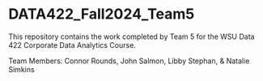 # DATA422_Fall2024_Team5
This repository contains the work completed by Team 5 for the WSU Data 422 Corporate Data Analytics Course.

Team Members: Connor Rounds, John Salmon, Libby Stephan, & Natalie Simkins
